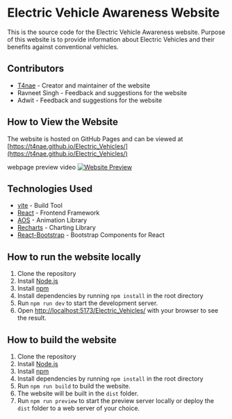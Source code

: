 # Electric Vehicle Awareness Website

This is the source code for the Electric Vehicle Awareness website. Purpose of this website is to provide information about Electric Vehicles and their benefits against conventional vehicles.

## Contributors

- [T4nae](https://github.com/T4nae) - Creator and maintainer of the website
- Ravneet Singh - Feedback and suggestions for the website
- Adwit - Feedback and suggestions for the website

## How to View the Website

The website is hosted on GitHub Pages and can be viewed at [https://t4nae.github.io/Electric_Vehicles/](https://t4nae.github.io/Electric_Vehicles/)

webpage preview video
[![Website Preview](https://i9.ytimg.com/vi_webp/1kFrQbb7uZI/mqdefault.webp?v=6435855e&sqp=CKyK1qEG&rs=AOn4CLC21uy1zpYue0jtrdU60YYAhRm5XQ)](https://youtu.be/1kFrQbb7uZI)

## Technologies Used

- [vite](https://vitejs.dev/) - Build Tool
- [React](https://reactjs.org/) - Frontend Framework
- [AOS](https://github.com/michalsnik/aos) - Animation Library
- [Recharts](https://recharts.org/en-US/) - Charting Library
- [React-Bootstrap](https://react-bootstrap.github.io/) - Bootstrap Components for React

## How to run the website locally

1. Clone the repository
2. Install [Node.js](https://nodejs.org/en/)
3. Install [npm](https://www.npmjs.com/get-npm)
4. Install dependencies by running `npm install` in the root directory
5. Run `npm run dev` to start the development server.
6. Open [http://localhost:5173/Electric_Vehicles/](http://localhost:5173/Electric_Vehicles/) with your browser to see the result.

## How to build the website

1. Clone the repository
2. Install [Node.js](https://nodejs.org/en/)
3. Install [npm](https://www.npmjs.com/get-npm)
4. Install dependencies by running `npm install` in the root directory
5. Run `npm run build` to build the website.
6. The website will be built in the `dist` folder.
7. Run `npm run preview` to start the preview server locally or deploy the `dist` folder to a web server of your choice.
